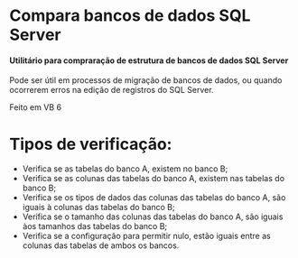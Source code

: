 
# Compara bancos de dados SQL Server

#### Utilitário para compraração de estrutura de bancos de dados SQL Server

Pode ser útil em processos de migração de bancos de dados, ou quando ocorrerem erros na edição de registros do SQL Server.

Feito em VB 6

# Tipos de verificação:

- Verifica se as tabelas do banco A, existem no banco B;
- Verifica se as colunas das tabelas do banco A, existem nas tabelas do banco B;
- Verifica se os tipos de dados das colunas das tabelas do banco A, são iguais à colunas das tabelas do banco B;
- Verifica se o tamanho das colunas das tabelas do banco A, são iguais àos tamanhos das tabelas do banco B;
- Verifica se a configuração para permitir nulo, estão iguais entre as colunas das tabelas de ambos os bancos.
